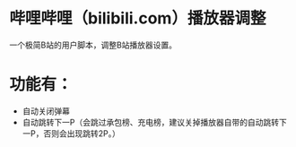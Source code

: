 # 哔哩哔哩（bilibili.com）播放器调整

一个极简B站的用户脚本，调整B站播放器设置。

# 功能有：

* 自动关闭弹幕
* 自动跳转下一P（会跳过承包榜、充电榜，建议关掉播放器自带的自动跳转下一P，否则会出现跳转2P。）